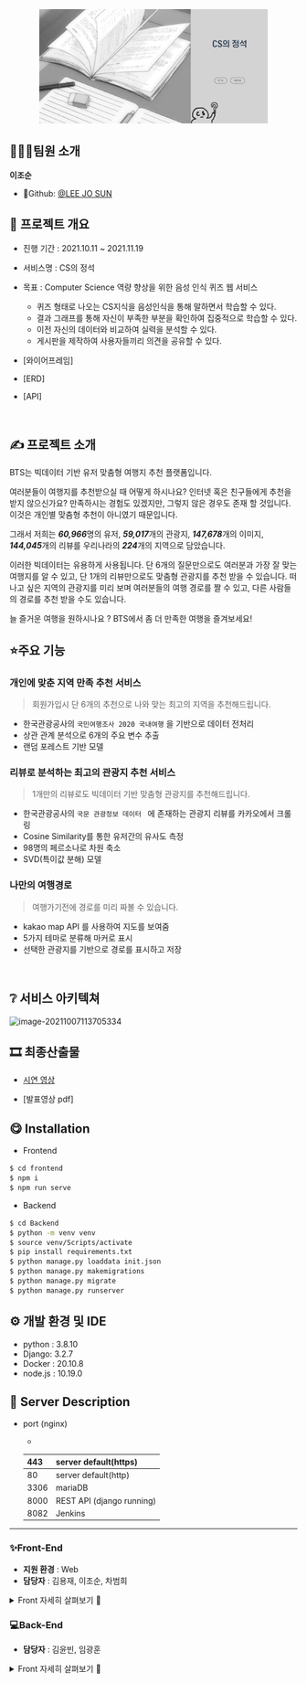  <p align="center"><img src="README.assets/cs_main.JPG" width="400" height="200" /></p>




## 👨‍👩‍👦팀원 소개
**이조순**

- 🌰Github: [@LEE JO SUN](https://github.com/KingBlackCow)







## 📆 프로젝트 개요

- 진행 기간 : 2021.10.11 ~ 2021.11.19

- 서비스명 : CS의 정석
- 목표 : Computer Science 역량 향상을 위한 음성 인식 퀴즈 웹 서비스
   - 퀴즈 형태로 나오는 CS지식을 음성인식을 통해 말하면서 학습할 수 있다.
   - 결과 그래프를 통해 자신이 부족한 부분을 확인하여 집중적으로 학습할 수 있다.
   - 이전 자신의 데이터와 비교하여 실력을 분석할 수 있다.
   - 게시판을 제작하여 사용자들끼리 의견을 공유할 수 있다.

- [와이어프레임]
- [ERD]
- [API]

<br>



## ✍ 프로젝트 소개

BTS는 빅데이터 기반 유저 맞춤형 여행지 추천 플랫폼입니다. 

여러분들이 여행지를 추천받으실 때 어떻게 하시나요? 인터넷 혹은 친구들에게 추천을 받지 않으신가요? 만족하시는 경험도 있겠지만, 그렇지 않은 경우도 존재 할 것입니다. 이것은 개인별 맞춤형 추천이 아니였기 때문입니다. 

그래서 저희는 ***60,966***명의 유저, ***59,017***개의 관광지, ***147,678***개의 이미지, ***144,045***개의 리뷰를 우리나라의 ***224***개의 지역으로 담았습니다. 

이러한 빅데이터는 유용하게 사용됩니다. 단 6개의 질문만으로도 여러분과 가장 잘 맞는 여행지를 알 수 있고, 단 1개의 리뷰만으로도 맞춤형 관광지를 추천 받을 수 있습니다. 떠나고 싶은 지역의 관광지를 미리 보며 여러분들의 여행 경로를 짤 수 있고, 다른 사람들의 경로를 추천 받을 수도 있습니다.

늘 즐거운 여행을 원하시나요 ? BTS에서 좀 더 만족한 여행을 즐겨보세요!



## ⭐️주요 기능

### 개인에 맞춘 지역 만족 추천 서비스 

> 회원가입시 단 6개의 추천으로 나와 맞는 최고의 지역을 추천해드립니다.  

- 한국관광공사의 `국민여행조사 2020 국내여행` 을 기반으로 데이터 전처리 
- 상관 관계 분석으로 6개의 주요 변수 추출 
- 랜덤 포레스트 기반 모델

### 리뷰로 분석하는 최고의 관광지 추천 서비스  

> 1개만의 리뷰로도 빅데이터 기반 맞춤형 관광지를 추천해드립니다.

- 한국관광공사의 `국문 관광정보 데이터 ` 에 존재하는 관광지 리뷰를 카카오에서 크롤링
- Cosine Similarity를 통한 유저간의 유사도 측정
- 98명의 페르소나로 차원 축소 
- SVD(특이값 분해) 모델 

### 나만의 여행경로

> 여행가기전에 경로를 미리 짜볼 수 있습니다. 

- kakao map API 를 사용하여 지도를 보여줌
- 5가지 테마로 분류해 마커로 표시 
- 선택한 관광지를 기반으로 경로를 표시하고 저장



<br>

## ❔ 서비스 아키텍쳐

![image-20211007113705334](README.assets/image-20211007113705334.png)





## 🎞 최종산출물

- [시연 영상](https://www.youtube.com/watch?v=eiS_HoIL0Sg)

- [발표영상 pdf]



## 😋 Installation

- Frontend

```bash
$ cd frontend
$ npm i
$ npm run serve
```

- Backend

```bash
$ cd Backend
$ python -m venv venv
$ source venv/Scripts/activate
$ pip install requirements.txt
$ python manage.py loaddata init.json
$ python manage.py makemigrations
$ python manage.py migrate
$ python manage.py runserver

```



## ⚙ 개발 환경 및 IDE

- python : 3.8.10
- Django: 3.2.7
- Docker : 20.10.8
- node.js : 10.19.0



## 🐤 Server Description

- port (nginx)

  - 

    | 443  | server default(https)     |
    | ---- | ------------------------- |
    | 80   | server default(http)      |
    | 3306 | mariaDB                   |
    | 8000 | REST API (django running) |
    | 8082 | Jenkins                   |



---

### ✨Front-End 

- **지원 환경** : Web
- **담당자** : 김용재, 이조순, 차범희

<details>
    <summary>Front 자세히 살펴보기 🌈</summary>
    <ul>
        <li>기술스택 ⚙</li>
    </ul>   
    <ul>
        <li>JS, HTML, CSS</li>
        <li>SCSS</li>
        <li>Vue.js @2.6.11</li>
    </ul>
    <li>--------------------------------------------------------------------------------------</li>
    <ul>
        <li>라이브러리 📚</li>
    </ul>   
    <ul>
        <li>axios</li>
        <li>eslint & prettier</li>
        <li>node-sass</li>
        <li>sass-loader</li>
        <li>@fortawesome/fontawesome-svg-core</li>
        <li>@fortawesome/free-regular-svg-icons</li>
        <li>ant-design-vue</li>
        <li>aos</li>
        <li>bootstrap</li>
        <li>bootstrap-vue</li>
        <li>jwt-decode</li>
        <li>less-loader</li>
        <li>v-calendar</li>
        <li>vue-compare-image</li>
        <li>vue-easy-range-date-picker</li>
        <li>vue-google-login</li>
        <li>vue-infinite-loading</li>   
        <li>vue-typer</li>
        <li>vue2-datepicker</li>
        <li>vue2-daterange-picker</li>
        <li>vuejs-countdown</li>
        <li>vuelendar</li>
        <li>vuelidate</li>
        <li>vuetify</li>
        <li>vuetify-image-input</li>
        <li>vuex</li>
        <li>vuex-persistedstate</li>
        <li>webstomp-client</li>
        <li>d3</li>
        <li>jquery</li>
    </ul>
</details>



### 💻Back-End

- **담당자** : 김윤빈, 임광훈
<details>
    <summary>Front 자세히 살펴보기 🌈</summary>
    <ul>
        <li>기술스택 ⚙</li>
    </ul>   
    <ul>
        <li>Django</li>
        <li>AWS EC2</li>
        <li>Docker</li>
        <li>Jenkins</li>
        <li>Mariadb</li>
        <li>AWS S3</li>
    </ul>
    <li>--------------------------------------------------------------------------------------</li>
    <ul>
        <li>라이브러리 📚</li>
    </ul>   
    <ul>
        <li>Scikit-learn</li>
        <li>djangorestframework-jwt</li>
        <li>gunicorn</li>
        <li>numpy</li>
        <li>pandas</li>
        <li>django-rest-authtoken</li>
        <li>pymongo</li>
        <li>python-dateutil</li>
        <li>pytz</li>
        <li>requests</li>
        <li>scipy</li>
        <li>six</li>
        <li>sqlparse</li>
        <li>threadpoolctl</li>
        <li>urllib3</li>
        <li>TruncatedSVD</li>
        <li>svds</li>
    </ul>
</details>






